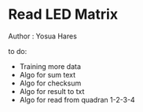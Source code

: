 # Read LED Matrix   
Author : Yosua Hares

to do:   
- Training more data
- Algo for sum text
- Algo for checksum
- Algo for result to txt
- Algo for read from quadran 1-2-3-4
